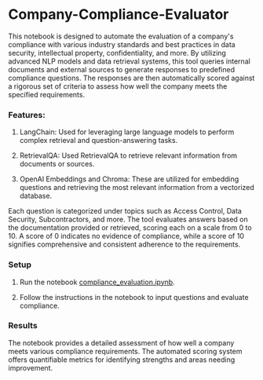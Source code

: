 # Company-Compliance-Evaluator

This notebook is designed to automate the evaluation of a company's compliance with various industry standards and best practices in data security, intellectual property, confidentiality, and more. By utilizing advanced NLP models and data retrieval systems, this tool queries internal documents and external sources to generate responses to predefined compliance questions. The responses are then automatically scored against a rigorous set of criteria to assess how well the company meets the specified requirements.

### Features:

1. LangChain: Used for leveraging large language models to perform complex retrieval and question-answering tasks.

2. RetrievalQA: Used RetrievalQA to retrieve relevant information from documents or sources.

3. OpenAI Embeddings and Chroma: These are utilized for embedding questions and retrieving the most relevant information from a vectorized database.

Each question is categorized under topics such as Access Control, Data Security, Subcontractors, and more. The tool evaluates answers based on the documentation provided or retrieved, scoring each on a scale from 0 to 10. A score of 0 indicates no evidence of compliance, while a score of 10 signifies comprehensive and consistent adherence to the requirements.

### Setup

1. Run the notebook [compliance_evaluation.ipynb](https://github.com/isabeljohnson001/Company-Compliance-Evaluator/blob/main/Company_Compliance_Evaluator.ipynb).

2. Follow the instructions in the notebook to input questions and evaluate compliance.

### Results
The notebook provides a detailed assessment of how well a company meets various compliance requirements. The automated scoring system offers quantifiable metrics for identifying strengths and areas needing improvement.
